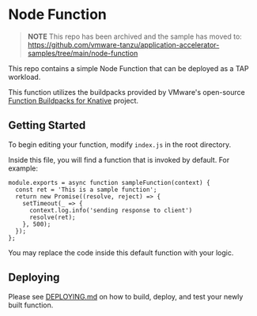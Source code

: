 # Node Function

> **NOTE** This repo has been archived and the sample has moved to:  
> https://github.com/vmware-tanzu/application-accelerator-samples/tree/main/node-function

This repo contains a simple Node Function that can be deployed as a TAP workload.

This function utilizes the buildpacks provided by VMware's open-source [Function Buildpacks for Knative](https://github.com/vmware-tanzu/function-buildpacks-for-knative) project.

## Getting Started

To begin editing your function, modify `index.js` in the root directory.

Inside this file, you will find a function that is invoked by default. For example:

```
module.exports = async function sampleFunction(context) {
  const ret = 'This is a sample function';
  return new Promise((resolve, reject) => {
    setTimeout(_ => {
      context.log.info('sending response to client')
      resolve(ret);
    }, 500);
  });
};
```

You may replace the code inside this default function with your logic.

## Deploying

Please see [DEPLOYING.md](DEPLOYING.md) on how to build, deploy, and test your newly built function.
